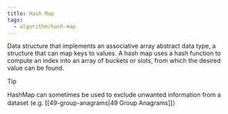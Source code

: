 ```yaml
---
title: Hash Map
tags:
  - algorithm/hash-map
---
```


Data structure that implements an associative array abstract data type, a structure that can map keys to values. A hash map uses a hash function to compute an index into an array of buckets or slots, from which the desired value can be found.

> [!tip]
> HashMap can sometimes be used to exclude unwanted information from a dataset
> (e.g. [[49-group-anagrams|49 Group Anagrams]]）
